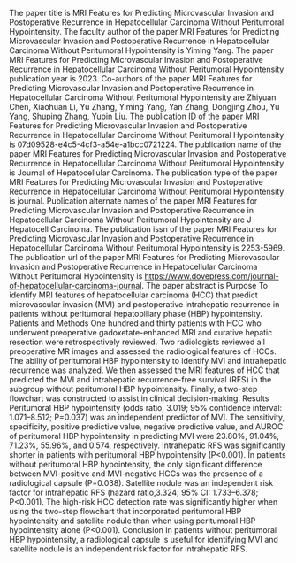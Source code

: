 The paper title is MRI Features for Predicting Microvascular Invasion and Postoperative Recurrence in Hepatocellular Carcinoma Without Peritumoral Hypointensity.
The faculty author of the paper MRI Features for Predicting Microvascular Invasion and Postoperative Recurrence in Hepatocellular Carcinoma Without Peritumoral Hypointensity is Yiming Yang.
The paper MRI Features for Predicting Microvascular Invasion and Postoperative Recurrence in Hepatocellular Carcinoma Without Peritumoral Hypointensity publication year is 2023.
Co-authors of the paper MRI Features for Predicting Microvascular Invasion and Postoperative Recurrence in Hepatocellular Carcinoma Without Peritumoral Hypointensity are Zhiyuan Chen, Xiaohuan Li, Yu Zhang, Yiming Yang, Yan Zhang, Dongjing Zhou, Yu Yang, Shuping Zhang, Yupin Liu.
The publication ID of the paper MRI Features for Predicting Microvascular Invasion and Postoperative Recurrence in Hepatocellular Carcinoma Without Peritumoral Hypointensity is 07d09528-e4c5-4cf3-a54e-a1bcc0721224.
The publication name of the paper MRI Features for Predicting Microvascular Invasion and Postoperative Recurrence in Hepatocellular Carcinoma Without Peritumoral Hypointensity is Journal of Hepatocellular Carcinoma.
The publication type of the paper MRI Features for Predicting Microvascular Invasion and Postoperative Recurrence in Hepatocellular Carcinoma Without Peritumoral Hypointensity is journal.
Publication alternate names of the paper MRI Features for Predicting Microvascular Invasion and Postoperative Recurrence in Hepatocellular Carcinoma Without Peritumoral Hypointensity are J Hepatocell Carcinoma.
The publication issn of the paper MRI Features for Predicting Microvascular Invasion and Postoperative Recurrence in Hepatocellular Carcinoma Without Peritumoral Hypointensity is 2253-5969.
The publication url of the paper MRI Features for Predicting Microvascular Invasion and Postoperative Recurrence in Hepatocellular Carcinoma Without Peritumoral Hypointensity is https://www.dovepress.com/journal-of-hepatocellular-carcinoma-journal.
The paper abstract is Purpose To identify MRI features of hepatocellular carcinoma (HCC) that predict microvascular invasion (MVI) and postoperative intrahepatic recurrence in patients without peritumoral hepatobiliary phase (HBP) hypointensity. Patients and Methods One hundred and thirty patients with HCC who underwent preoperative gadoxetate-enhanced MRI and curative hepatic resection were retrospectively reviewed. Two radiologists reviewed all preoperative MR images and assessed the radiological features of HCCs. The ability of peritumoral HBP hypointensity to identify MVI and intrahepatic recurrence was analyzed. We then assessed the MRI features of HCC that predicted the MVI and intrahepatic recurrence-free survival (RFS) in the subgroup without peritumoral HBP hypointensity. Finally, a two-step flowchart was constructed to assist in clinical decision-making. Results Peritumoral HBP hypointensity (odds ratio, 3.019; 95% confidence interval: 1.071–8.512; P=0.037) was an independent predictor of MVI. The sensitivity, specificity, positive predictive value, negative predictive value, and AUROC of peritumoral HBP hypointensity in predicting MVI were 23.80%, 91.04%, 71.23%, 55.96%, and 0.574, respectively. Intrahepatic RFS was significantly shorter in patients with peritumoral HBP hypointensity (P<0.001). In patients without peritumoral HBP hypointensity, the only significant difference between MVI-positive and MVI-negative HCCs was the presence of a radiological capsule (P=0.038). Satellite nodule was an independent risk factor for intrahepatic RFS (hazard ratio,3.324; 95% CI: 1.733–6.378; P<0.001). The high-risk HCC detection rate was significantly higher when using the two-step flowchart that incorporated peritumoral HBP hypointensity and satellite nodule than when using peritumoral HBP hypointensity alone (P<0.001). Conclusion In patients without peritumoral HBP hypointensity, a radiological capsule is useful for identifying MVI and satellite nodule is an independent risk factor for intrahepatic RFS.
